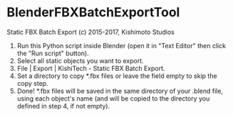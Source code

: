 # BlenderFBXBatchExportTool

Static FBX Batch Export
(c) 2015-2017, Kishimoto Studios

1. Run this Python script inside Blender (open it in "Text Editor" then click the "Run script" button).
2. Select all static objects you want to export.
3. File | Export | KishiTech - Static FBX Batch Export.
4. Set a directory to copy *.fbx files or leave the field empty to skip the copy step.
5. Done! *.fbx files will be saved in the same directory of your .blend file, using each object's name (and will be copied to the directory you defined in step 4, if not empty).
